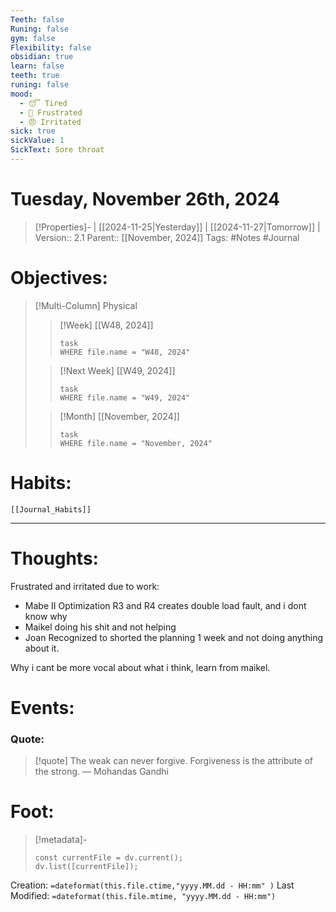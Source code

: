 ```yaml
---
Teeth: false
Runing: false
gym: false
Flexibility: false
obsidian: true
learn: false
teeth: true
runing: false
mood:
  - 😴 Tired
  - 😤 Frustrated
  - 😠 Irritated
sick: true
sickValue: 1
SickText: Sore throat
---
```

# Tuesday, November 26th, 2024
>[!Properties]- | [[2024-11-25|Yesterday]] | [[2024-11-27|Tomorrow]] |
>Version:: 2.1
>Parent:: [[November, 2024]]
>Tags: #Notes #Journal 

# Objectives:
>[!Multi-Column] Physical
>>[!Week] [[W48, 2024]]
>>```dataview
>>task
>>WHERE file.name = "W48, 2024"
>>```
>
>>[!Next Week] [[W49, 2024]]
>>```dataview
>>task
>>WHERE file.name = "W49, 2024"
>>```
>
>>[!Month] [[November, 2024]]
>>```dataview
>>task
>>WHERE file.name = "November, 2024"
>>```
>
# Habits:
```meta-bind-embed
[[Journal_Habits]]
```
***
# Thoughts:
Frustrated and irritated due to work:
- Mabe II Optimization R3 and R4 creates double load fault, and i dont know why
- Maikel doing his shit and not helping
- Joan Recognized to shorted the planning 1 week and not doing anything about it. 

Why i cant be more vocal about what i think, learn from maikel.

# Events:



### Quote:
> [!quote] The weak can never forgive. Forgiveness is the attribute of the strong.
> — Mohandas Gandhi

# Foot:

>[!metadata]-
>```dataviewjs
>const currentFile = dv.current();
>dv.list([currentFile]);
>```

Creation:          `=dateformat(this.file.ctime,"yyyy.MM.dd - HH:mm" )`
Last Modified:  `=dateformat(this.file.mtime, "yyyy.MM.dd - HH:mm")`


